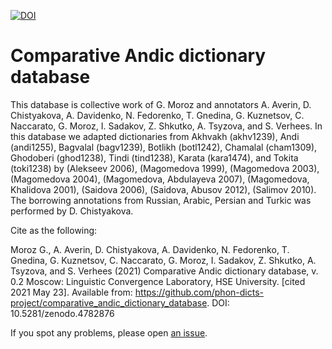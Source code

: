 [![DOI](https://zenodo.org/badge/368442325.svg)](https://zenodo.org/badge/latestdoi/368442325)

# Comparative Andic dictionary database

This database is collective work of G. Moroz and annotators  A. Averin, D. Chistyakova, A. Davidenko, N. Fedorenko, T. Gnedina, G. Kuznetsov, C. Naccarato, G. Moroz, I. Sadakov, Z. Shkutko, A. Tsyzova, and S. Verhees. In this database we adapted dictionaries from Akhvakh (akhv1239), Andi (andi1255), Bagvalal (bagv1239), Botlikh (botl1242), Chamalal (cham1309), Ghodoberi (ghod1238), Tindi (tind1238), Karata (kara1474), and Tokita (toki1238) by
(Alekseev 2006), (Magomedova 1999), (Magomedova 2003), (Magomedova 2004),  (Magomedova, Abdulayeva 2007), (Magomedova, Khalidova 2001), (Saidova 2006), (Saidova, Abusov 2012), (Salimov 2010). The borrowing annotations from Russian, Arabic, Persian and Turkic was performed by D. Chistyakova.

Cite as the following:

Moroz G., A. Averin, D. Chistyakova, A. Davidenko, N. Fedorenko, T. Gnedina, G. Kuznetsov, C. Naccarato, G. Moroz, I. Sadakov, Z. Shkutko, A. Tsyzova, and S. Verhees (2021) Comparative Andic dictionary database, v. 0.2 Moscow: Linguistic Convergence Laboratory, HSE University. [cited 2021 May 23]. Available from:
https://github.com/phon-dicts-project/comparative_andic_dictionary_database. DOI: 10.5281/zenodo.4782876

If you spot any problems, please open [an issue](https://github.com/phon-dicts-project/comparative_andic_dictionary_database/issues/new).
